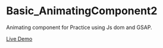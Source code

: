 # Basic_AnimatingComponent2
Animating component for Practice using Js dom and GSAP.

<a href="https://sarthakuppal24.github.io/Basic_AnimatingComponent2/">Live Demo</a>
